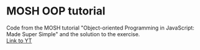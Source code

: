 
# MOSH OOP tutorial

Code from the MOSH tutorial "Object-oriented Programming in JavaScript: Made Super Simple" and the solution to the exercise.<br>
<a href="https://www.youtube.com/watch?v=PFmuCDHHpwk">Link to YT</a>

